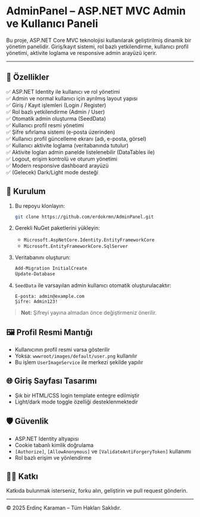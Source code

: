 # AdminPanel – ASP.NET MVC Admin ve Kullanıcı Paneli

Bu proje, ASP.NET Core MVC teknolojisi kullanılarak geliştirilmiş dinamik bir yönetim panelidir. Giriş/kayıt sistemi, rol bazlı yetkilendirme, kullanıcı profil yönetimi, aktivite loglama ve responsive admin arayüzü içerir.

---

## 🚀 Özellikler

✅ ASP.NET Identity ile kullanıcı ve rol yönetimi  
✅ Admin ve normal kullanıcı için ayrılmış layout yapısı  
✅ Giriş / Kayıt işlemleri (Login / Register)  
✅ Rol bazlı yetkilendirme (Admin / User)  
✅ Otomatik admin oluşturma (SeedData)  
✅ Kullanıcı profil resmi yönetimi  
✅ Şifre sıfırlama sistemi (e-posta üzerinden)  
✅ Kullanıcı profil güncelleme ekranı (adı, e-posta, görsel)  
✅ Kullanıcı aktivite loglama (veritabanında tutulur)  
✅ Aktivite logları admin panelde listelenebilir (DataTables ile)  
✅ Logout, erişim kontrolü ve oturum yönetimi  
✅ Modern responsive dashboard arayüzü  
✅ (Gelecek) Dark/Light mode desteği  


## 🔧 Kurulum

1. Bu repoyu klonlayın:
    ```bash
    git clone https://github.com/erdokrmn/AdminPanel.git
    ```

2. Gerekli NuGet paketlerini yükleyin:
    - `Microsoft.AspNetCore.Identity.EntityFrameworkCore`
    - `Microsoft.EntityFrameworkCore.SqlServer`

3. Veritabanını oluşturun:
    ```bash
    Add-Migration InitialCreate
    Update-Database
    ```

4. `SeedData` ile varsayılan admin kullanıcı otomatik oluşturulacaktır:
    ```
    E-posta: admin@example.com
    Şifre: Admin123!
    ```

> **Not:** Şifreyi yayına almadan önce değiştirmeniz önerilir.

## 🖼 Profil Resmi Mantığı

- Kullanıcının profil resmi varsa gösterilir
- Yoksa: `wwwroot/images/default/user.png` kullanılır
- Bu işlem `UserImageService` ile merkezi şekilde yapılır

## 🌐 Giriş Sayfası Tasarımı

- Şık bir HTML/CSS login template entegre edilmiştir
- Light/dark mode toggle özelliği desteklenmektedir

## 🛡 Güvenlik

- ASP.NET Identity altyapısı
- Cookie tabanlı kimlik doğrulama
- `[Authorize]`, `[AllowAnonymous]` ve `[ValidateAntiForgeryToken]` kullanımı
- Rol bazlı erişim ve yönlendirme

## 🧑‍💻 Katkı

Katkıda bulunmak isterseniz, forku alın, geliştirin ve pull request gönderin.

---

© 2025 Erdinç Karaman – Tüm Hakları Saklıdır.


